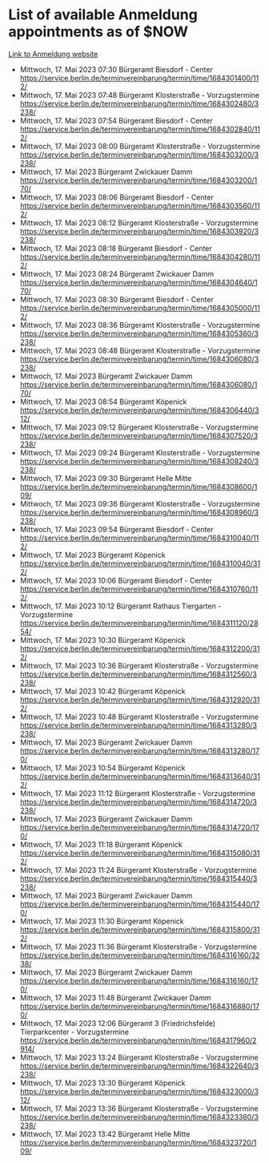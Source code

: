 # List of available Anmeldung appointments as of $NOW
[Link to Anmeldung website](https://service.berlin.de/terminvereinbarung/termin/tag.php?termin=1&anliegen[]=120686&dienstleisterlist=122210,122217,327316,122219,327312,122227,327314,122231,327346,122243,327348,122254,122252,329742,122260,329745,122262,329748,122271,327278,122273,327274,122277,327276,330436,122280,327294,122282,327290,122284,327292,122291,327270,122285,327266,122286,327264,122296,327268,150230,329760,122297,327286,122294,327284,122312,329763,122314,329775,122304,327330,122311,327334,122309,327332,317869,122281,327352,122279,329772,122283,122276,327324,122274,327326,122267,329766,122246,327318,122251,327320,122257,327322,122208,327298,122226,327300&herkunft=http%3A%2F%2Fservice.berlin.de%2Fdienstleistung%2F120686%2F)
- Mittwoch, 17. Mai 2023 07:30 Bürgeramt Biesdorf - Center https://service.berlin.de/terminvereinbarung/termin/time/1684301400/112/
- Mittwoch, 17. Mai 2023 07:48 Bürgeramt Klosterstraße - Vorzugstermine https://service.berlin.de/terminvereinbarung/termin/time/1684302480/3238/
- Mittwoch, 17. Mai 2023 07:54 Bürgeramt Biesdorf - Center https://service.berlin.de/terminvereinbarung/termin/time/1684302840/112/
- Mittwoch, 17. Mai 2023 08:00 Bürgeramt Klosterstraße - Vorzugstermine https://service.berlin.de/terminvereinbarung/termin/time/1684303200/3238/
- Mittwoch, 17. Mai 2023  Bürgeramt Zwickauer Damm https://service.berlin.de/terminvereinbarung/termin/time/1684303200/170/
- Mittwoch, 17. Mai 2023 08:06 Bürgeramt Biesdorf - Center https://service.berlin.de/terminvereinbarung/termin/time/1684303560/112/
- Mittwoch, 17. Mai 2023 08:12 Bürgeramt Klosterstraße - Vorzugstermine https://service.berlin.de/terminvereinbarung/termin/time/1684303920/3238/
- Mittwoch, 17. Mai 2023 08:18 Bürgeramt Biesdorf - Center https://service.berlin.de/terminvereinbarung/termin/time/1684304280/112/
- Mittwoch, 17. Mai 2023 08:24 Bürgeramt Zwickauer Damm https://service.berlin.de/terminvereinbarung/termin/time/1684304640/170/
- Mittwoch, 17. Mai 2023 08:30 Bürgeramt Biesdorf - Center https://service.berlin.de/terminvereinbarung/termin/time/1684305000/112/
- Mittwoch, 17. Mai 2023 08:36 Bürgeramt Klosterstraße - Vorzugstermine https://service.berlin.de/terminvereinbarung/termin/time/1684305360/3238/
- Mittwoch, 17. Mai 2023 08:48 Bürgeramt Klosterstraße - Vorzugstermine https://service.berlin.de/terminvereinbarung/termin/time/1684306080/3238/
- Mittwoch, 17. Mai 2023  Bürgeramt Zwickauer Damm https://service.berlin.de/terminvereinbarung/termin/time/1684306080/170/
- Mittwoch, 17. Mai 2023 08:54 Bürgeramt Köpenick https://service.berlin.de/terminvereinbarung/termin/time/1684306440/312/
- Mittwoch, 17. Mai 2023 09:12 Bürgeramt Klosterstraße - Vorzugstermine https://service.berlin.de/terminvereinbarung/termin/time/1684307520/3238/
- Mittwoch, 17. Mai 2023 09:24 Bürgeramt Klosterstraße - Vorzugstermine https://service.berlin.de/terminvereinbarung/termin/time/1684308240/3238/
- Mittwoch, 17. Mai 2023 09:30 Bürgeramt Helle Mitte https://service.berlin.de/terminvereinbarung/termin/time/1684308600/109/
- Mittwoch, 17. Mai 2023 09:36 Bürgeramt Klosterstraße - Vorzugstermine https://service.berlin.de/terminvereinbarung/termin/time/1684308960/3238/
- Mittwoch, 17. Mai 2023 09:54 Bürgeramt Biesdorf - Center https://service.berlin.de/terminvereinbarung/termin/time/1684310040/112/
- Mittwoch, 17. Mai 2023  Bürgeramt Köpenick https://service.berlin.de/terminvereinbarung/termin/time/1684310040/312/
- Mittwoch, 17. Mai 2023 10:06 Bürgeramt Biesdorf - Center https://service.berlin.de/terminvereinbarung/termin/time/1684310760/112/
- Mittwoch, 17. Mai 2023 10:12 Bürgeramt Rathaus Tiergarten - Vorzugstermine https://service.berlin.de/terminvereinbarung/termin/time/1684311120/2854/
- Mittwoch, 17. Mai 2023 10:30 Bürgeramt Köpenick https://service.berlin.de/terminvereinbarung/termin/time/1684312200/312/
- Mittwoch, 17. Mai 2023 10:36 Bürgeramt Klosterstraße - Vorzugstermine https://service.berlin.de/terminvereinbarung/termin/time/1684312560/3238/
- Mittwoch, 17. Mai 2023 10:42 Bürgeramt Köpenick https://service.berlin.de/terminvereinbarung/termin/time/1684312920/312/
- Mittwoch, 17. Mai 2023 10:48 Bürgeramt Klosterstraße - Vorzugstermine https://service.berlin.de/terminvereinbarung/termin/time/1684313280/3238/
- Mittwoch, 17. Mai 2023  Bürgeramt Zwickauer Damm https://service.berlin.de/terminvereinbarung/termin/time/1684313280/170/
- Mittwoch, 17. Mai 2023 10:54 Bürgeramt Köpenick https://service.berlin.de/terminvereinbarung/termin/time/1684313640/312/
- Mittwoch, 17. Mai 2023 11:12 Bürgeramt Klosterstraße - Vorzugstermine https://service.berlin.de/terminvereinbarung/termin/time/1684314720/3238/
- Mittwoch, 17. Mai 2023  Bürgeramt Zwickauer Damm https://service.berlin.de/terminvereinbarung/termin/time/1684314720/170/
- Mittwoch, 17. Mai 2023 11:18 Bürgeramt Köpenick https://service.berlin.de/terminvereinbarung/termin/time/1684315080/312/
- Mittwoch, 17. Mai 2023 11:24 Bürgeramt Klosterstraße - Vorzugstermine https://service.berlin.de/terminvereinbarung/termin/time/1684315440/3238/
- Mittwoch, 17. Mai 2023  Bürgeramt Zwickauer Damm https://service.berlin.de/terminvereinbarung/termin/time/1684315440/170/
- Mittwoch, 17. Mai 2023 11:30 Bürgeramt Köpenick https://service.berlin.de/terminvereinbarung/termin/time/1684315800/312/
- Mittwoch, 17. Mai 2023 11:36 Bürgeramt Klosterstraße - Vorzugstermine https://service.berlin.de/terminvereinbarung/termin/time/1684316160/3238/
- Mittwoch, 17. Mai 2023  Bürgeramt Zwickauer Damm https://service.berlin.de/terminvereinbarung/termin/time/1684316160/170/
- Mittwoch, 17. Mai 2023 11:48 Bürgeramt Zwickauer Damm https://service.berlin.de/terminvereinbarung/termin/time/1684316880/170/
- Mittwoch, 17. Mai 2023 12:06 Bürgeramt 3 (Friedrichsfelde) Tierparkcenter - Vorzugstermine https://service.berlin.de/terminvereinbarung/termin/time/1684317960/2914/
- Mittwoch, 17. Mai 2023 13:24 Bürgeramt Klosterstraße - Vorzugstermine https://service.berlin.de/terminvereinbarung/termin/time/1684322640/3238/
- Mittwoch, 17. Mai 2023 13:30 Bürgeramt Köpenick https://service.berlin.de/terminvereinbarung/termin/time/1684323000/312/
- Mittwoch, 17. Mai 2023 13:36 Bürgeramt Klosterstraße - Vorzugstermine https://service.berlin.de/terminvereinbarung/termin/time/1684323360/3238/
- Mittwoch, 17. Mai 2023 13:42 Bürgeramt Helle Mitte https://service.berlin.de/terminvereinbarung/termin/time/1684323720/109/

